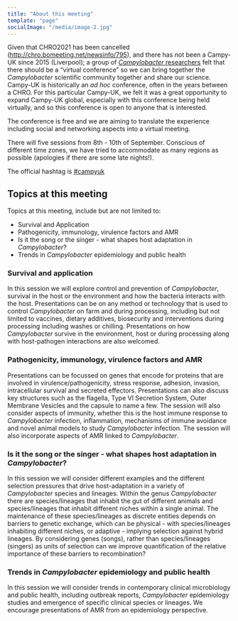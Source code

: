 ```yaml
---
title: "About this meeting"
template: "page"
socialImage: "/media/image-2.jpg"
---
```


Given that CHRO2021 has been cancelled (http://chro.bomeeting.net/newsinfo/795), and there has not been a Campy-UK since 2015 (Liverpool); a group of [*Campylobacter* researchers](https://campyuk.github.io/conference2021/pages/aboutus/) felt that there should be a “virtual conference” so we can bring together the *Campylobacter* scientific community together and share our science. Campy-UK is historically an *ad hoc* conference, often in the years between a CHRO. For this particular Campy-UK, we felt it was a great opportunity to expand Campy-UK global, especially with this conference being held virtually, and so this conference is open to anyone that is interested.

The conference is free and we are aiming to translate the experience including social and networking aspects into a virtual meeting.  

There will five sessions from 8th - 10th of September. Conscious of different time zones, we have tried to accommodate as many regions as possible (apologies if there are some late nights!). 

The official hashtag is [#campyuk](https://twitter.com/hashtag/campyuk)

## Topics at this meeting
Topics at this meeting, include but are not limited to: 
* Survival and Application
* Pathogenicity, immunology, virulence factors and AMR
* Is it the song or the singer - what shapes host adaptation in *Campylobacter*?
* Trends in *Campylobacter* epidemiology and public health

### Survival and application
In this session we will explore control and prevention of *Campylobacter*, survival in the host or the environment and how the bacteria interacts with the host. Presentations can be on any method or technology that is used to control *Campylobacter* on farm and during processing, including but not limited to vaccines, dietary additives, biosecurity and  interventions during processing including washes or chilling. Presentations on how *Campylobacter* survive in the environment, host or during processing along with host-pathogen interactions are also welcomed. 

### Pathogenicity, immunology, virulence factors and AMR
Presentations can be focussed on genes that encode for proteins that are involved in virulence/pathogenicity, stress response, adhesion, invasion, intracellular survival and secreted effectors. Presentations can also discuss key structures such as the flagella, Type VI Secretion System, Outer Membrane Vesicles and the capsule to name a few. The session will also consider aspects of immunity, whether this is the host immune response to *Campylobacter* infection, inflammation, mechanisms of immune avoidance and novel animal models to study *Campylobacter* infection. The session will also incorporate aspects of AMR linked to *Campylobacter*. 

### Is it the song or the singer - what shapes host adaptation in *Campylobacter*?
In this session we will consider different examples and the different selection pressures that drive host-adaptation in a variety of *Campylobacter* species and lineages. Within the genus *Campylobacter* there are species/lineages that inhabit the gut of different animals and species/lineages that inhabit different niches within a single animal. The maintenance of these species/lineages as discrete entities depends on barriers to genetic exchange, which can be physical - with species/lineages inhabiting different niches, or adaptive - implying selection against hybrid lineages. By considering genes (songs), rather than species/lineages (singers) as units of selection can we improve quantification of the relative importance of these barriers to recombination?

### Trends in *Campylobacter* epidemiology and public health
In this session we will consider trends in contemporary clinical microbiology and public health, including outbreak reports, *Campylobacter* epidemiology studies and emergence of specific clinical species or lineages. We encourage presentations of AMR from an epidemiology perspective.   
